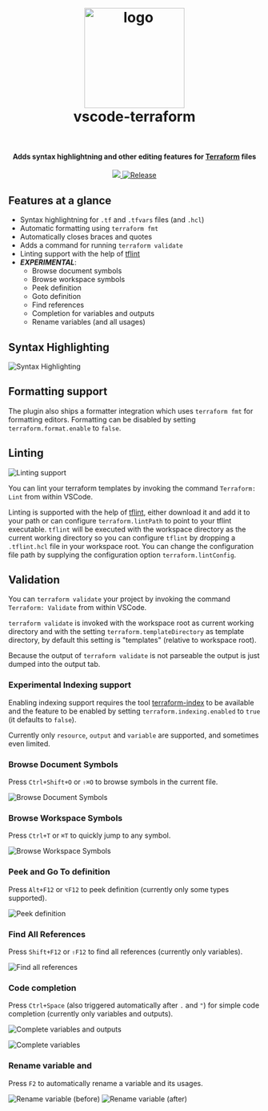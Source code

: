 <h1 align="center">
  <br>
    <img src="https://raw.githubusercontent.com/mauve/vscode-terraform/master/terraform.png" alt="logo" width="200">
  <br>
  vscode-terraform
  <br>
  <br>
</h1>

<h4 align="center">Adds syntax highlightning and other editing features for <a href="https://www.terraform.io/">Terraform</a> files</h4>

<p align="center">
  <a href="https://travis-ci.org/mauve/vscode-terraform">
    <img src="https://travis-ci.org/mauve/vscode-terraform.svg?branch=master">
  </a>
  <a href="https://github.com/mauve/vscode-terraform/releases">
    <img src="https://img.shields.io/github/release/mauve/vscode-terraform.svg" alt="Release">
  </a>
</p>

## Features at a glance

- Syntax highlightning for `.tf` and `.tfvars` files (and `.hcl`)
- Automatic formatting using `terraform fmt`
- Automatically closes braces and quotes
- Adds a command for running `terraform validate`
- Linting support with the help of [tflint](https://github.com/wata727/tflint)
- ***EXPERIMENTAL***:
  - Browse document symbols
  - Browse workspace symbols
  - Peek definition
  - Goto definition
  - Find references
  - Completion for variables and outputs
  - Rename variables (and all usages)

## Syntax Highlighting

![Syntax Highlighting](https://raw.githubusercontent.com/mauve/vscode-terraform/master/images/screenshot.png)

## Formatting support

The plugin also ships a formatter integration which uses `terraform fmt` for formatting editors. Formatting can be disabled by setting `terraform.format.enable` to `false`.

## Linting

![Linting support](https://raw.githubusercontent.com/mauve/vscode-terraform/master/images/screenshot-tflint.png)

You can lint your terraform templates by invoking the command `Terraform: Lint` from within VSCode.

Linting is supported with the help of [tflint](https://github.com/wata727/tflint), either download it and add it
to your path or can configure `terraform.lintPath` to point to your tflint executable. `tflint` will be executed
with the workspace directory as the current working directory so you can configure `tflint` by dropping a `.tflint.hcl`
file in your workspace root.
You can change the configuration file path by supplying the configuration option `terraform.lintConfig`.

## Validation

You can `terraform validate` your project by invoking the command `Terraform: Validate` from within VSCode.

`terraform validate` is invoked with the workspace root as current working directory and with the setting
`terraform.templateDirectory` as template directory, by default this setting is "templates" (relative to
workspace root).

Because the output of `terraform validate` is not parseable the output is just dumped into the output tab.

### Experimental Indexing support

Enabling indexing support requires the tool [terraform-index](https://github.com/mauve/terraform-index) to be
available and the feature to be enabled by setting `terraform.indexing.enabled` to `true` (it defaults to `false`).

Currently only `resource`, `output` and `variable` are supported, and sometimes even limited.

### Browse Document Symbols

Press `Ctrl+Shift+O` or `⇧⌘O` to browse symbols in the current file.

![Browse Document Symbols](https://raw.githubusercontent.com/mauve/vscode-terraform/master/images/terraform-browse-document-symbols.png)

### Browse Workspace Symbols

Press `Ctrl+T` or `⌘T` to quickly jump to any symbol.

![Browse Workspace Symbols](https://raw.githubusercontent.com/mauve/vscode-terraform/master/images/terraform-browse-workspace-symbols.png)

### Peek and Go To definition

Press `Alt+F12` or `⌥F12` to peek definition (currently only some types supported).

![Peek definition](https://raw.githubusercontent.com/mauve/vscode-terraform/master/images/terraform-peek-definition.png)

### Find All References

Press `Shift+F12` or `⇧F12` to find all references (currently only variables).

![Find all references](https://raw.githubusercontent.com/mauve/vscode-terraform/master/images/terraform-find-references.png)

### Code completion

Press `Ctrl+Space` (also triggered automatically after `.` and `"`) for simple code completion (currently only variables and outputs).

![Complete variables and outputs](https://raw.githubusercontent.com/mauve/vscode-terraform/master/images/terraform-complete-variables-and-outputs.png)

![Complete variables](https://raw.githubusercontent.com/mauve/vscode-terraform/master/images/terraform-complete-variables.png)

### Rename variable and 

Press `F2` to automatically rename a variable and its usages.

![Rename variable (before)](https://raw.githubusercontent.com/mauve/vscode-terraform/master/images/terraform-rename-variable-before.png)
![Rename variable (after)](https://raw.githubusercontent.com/mauve/vscode-terraform/master/images/terraform-rename-variable-after.png)
